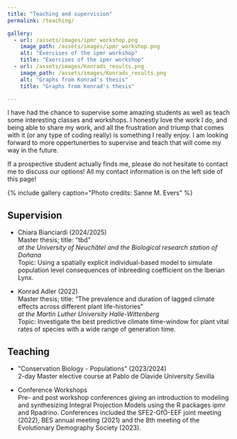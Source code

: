 ```yaml
---
title: "Teaching and supervision"
permalink: /teaching/

gallery:
  - url: /assets/images/ipmr_workshop.png
    image_path: /assets/images/ipmr_workshop.png
    alt: "Exercises of the ipmr workshop"
    title: "Exercises of the ipmr workshop"
  - url: /assets/images/Konrads_results.png
    image_path: /assets/images/Konrads_results.png
    alt: "Graphs from Konrad's thesis"
    title: "Graphs from Konrad's thesis"

---
```


I have had the chance to supervise some amazing students as well as teach some interesting classes and workshops. I honestly love the work I do, and being able to share my work, and all the frustration and triump that comes with it (or any type of coding really) is something I really enjoy. I am looking forward to more oppertunerties to supervise and teach that will come my way in the future.  


If a prospective student actually finds me, please do not hesitate to contact me to discuss our options! All my contact information is on the left side of this page!  


{% include gallery caption="Photo credits: Sanne M. Evers" %}


## Supervision

- Chiara Bianciardi (2024/2025)  
Master thesis; title: "tbd"  
_at the University of Neuchâtel and the Biological research station of Doñana_  
Topic: Using a spatially explicit individual-based model to simulate population level consequences of inbreeding coefficient on the Iberian Lynx.


- Konrad Adler (2022)  
Master thesis; title: “The prevalence and duration of lagged climate effects across different plant life-histories”   
_at the Martin Luther University Halle-Wittenberg_  
Topic: Investigate the best predictive climate time-window for plant vital rates of species with a wide range of generation time.  

## Teaching

- "Conservation Biology - Populations" (2023/2024)  
2-day Master elective course at Pablo de Olavide University Sevilla  
   
- Conference Workshops  
Pre- and post workshop conferences giving an introduction to modeling and synthesizing Integral Projection
Models using the R packages ipmr and Rpadrino. Conferences included the SFE2-GfÖ-EEF joint meeting (2022), BES annual meeting (2021) and the 8th meeting of the Evolutionary Demography Society (2023).  

